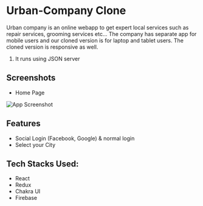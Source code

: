 # Urban-Company Clone

Urban company is an online webapp to get expert local services such as
repair services, grooming services etc...
The company has separate app for mobile users and our cloned version is
for laptop and tablet users.
The cloned version is responsive as well.

 1. It runs using JSON server

## Screenshots

- Home Page

![App Screenshot](https://i.ibb.co/Mf7PwLp/uc.png)

## Features
- Social Login (Facebook, Google) & normal login
- Select your City

## Tech Stacks Used:

- React
- Redux
- Chakra UI
- Firebase
